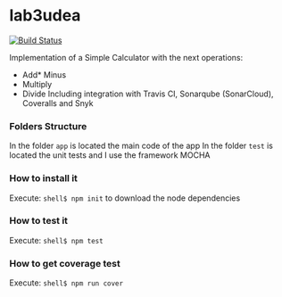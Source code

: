 # lab3udea
[![Build Status](https://travis-ci.org/danielaocampo2/lab3udea.svg?branch=main)](https://travis-ci.org/danielaocampo2/lab3udea)

Implementation of a Simple Calculator with the next operations:
* Add* Minus
* Multiply
* Divide
Including integration with Travis CI, Sonarqube (SonarCloud), Coveralls and Snyk
### Folders Structure
In the folder `app` is located the main code of the app
In the folder `test` is located the unit tests and I use the framework MOCHA
### How to install it
Execute:
```shell$ npm init```
to download the node dependencies
### How to test it
Execute:
```shell$ npm test```
### How to get coverage test
Execute:
```shell$ npm run cover```